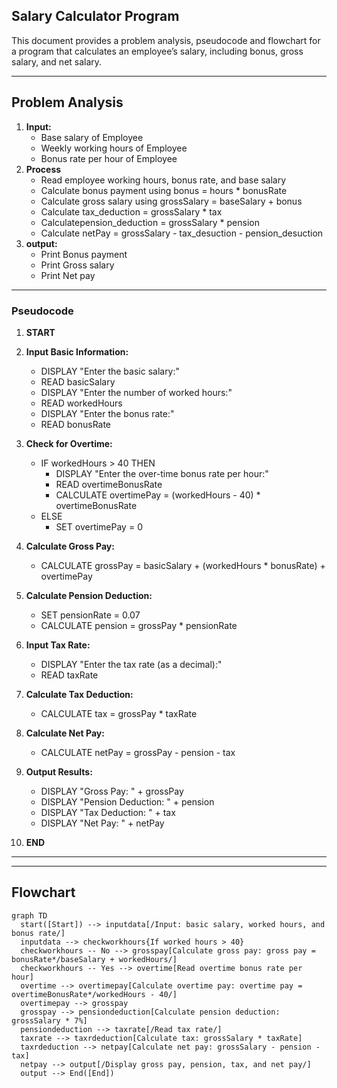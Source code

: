 ## Salary Calculator Program

This document provides a problem analysis, pseudocode and flowchart for a program that calculates an employee’s salary, including bonus, gross salary, and net salary.

---
## Problem Analysis
1. **Input:**
    - Base salary of Employee
    - Weekly working hours of Employee
    - Bonus rate per hour of Employee
2. **Process**
    - Read employee working hours, bonus rate, and base salary
    - Calculate bonus payment using bonus = hours * bonusRate
    - Calculate gross salary using grossSalary = baseSalary + bonus
    - Calculate tax_deduction = grossSalary * tax
    - Calculatepension_deduction = grossSalary * pension
    - Calculate netPay = grossSalary - tax_desuction - pension_desuction
3. **output:**
    - Print Bonus payment
    - Print Gross salary
    - Print Net pay
---
### Pseudocode

1. **START**
2. **Input Basic Information:**
   - DISPLAY "Enter the basic salary:"
   - READ basicSalary
   - DISPLAY "Enter the number of worked hours:"
   - READ workedHours
   - DISPLAY "Enter the bonus rate:"
   - READ bonusRate

3. **Check for Overtime:**
   - IF workedHours > 40 THEN
     - DISPLAY "Enter the over-time bonus rate per hour:"
     - READ overtimeBonusRate
     - CALCULATE overtimePay = (workedHours - 40) * overtimeBonusRate
   - ELSE
     - SET overtimePay = 0

4. **Calculate Gross Pay:**
   - CALCULATE grossPay = basicSalary + (workedHours * bonusRate) + overtimePay

5. **Calculate Pension Deduction:**
   - SET pensionRate = 0.07
   - CALCULATE pension = grossPay * pensionRate

6. **Input Tax Rate:**
   - DISPLAY "Enter the tax rate (as a decimal):"
   - READ taxRate

7. **Calculate Tax Deduction:**
   - CALCULATE tax = grossPay * taxRate

8. **Calculate Net Pay:**
   - CALCULATE netPay = grossPay - pension - tax

9. **Output Results:**
   - DISPLAY "Gross Pay: " + grossPay
   - DISPLAY "Pension Deduction: " + pension
   - DISPLAY "Tax Deduction: " + tax
   - DISPLAY "Net Pay: " + netPay

10. **END**

---
---

## Flowchart

```mermaid
graph TD
  start([Start]) --> inputdata[/Input: basic salary, worked hours, and bonus rate/]
  inputdata --> checkworkhours{If worked hours > 40}
  checkworkhours -- No --> grosspay[Calculate gross pay: gross pay = bonusRate*/baseSalary + workedHours/]
  checkworkhours -- Yes --> overtime[Read overtime bonus rate per hour]
  overtime --> overtimepay[Calculate overtime pay: overtime pay = overtimeBonusRate*/workedHours - 40/]
  overtimepay --> grosspay
  grosspay --> pensiondeduction[Calculate pension deduction: grossSalary * 7%]
  pensiondeduction --> taxrate[/Read tax rate/]
  taxrate --> taxrdeduction[Calculate tax: grossSalary * taxRate]
  taxrdeduction --> netpay[Calculate net pay: grossSalary - pension - tax]
  netpay --> output[/Display gross pay, pension, tax, and net pay/]
  output --> End([End])

